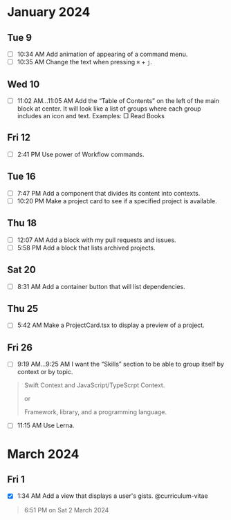 # January 2024

## Tue 9
- [ ] 10:34 AM Add animation of appearing of a command menu.
- [ ] 10:35 AM Change the text when pressing `⌘` + `j`.

## Wed 10
- [ ] 11:02 AM...11:05 AM Add the “Table of Contents” on the left of the main block at center. It will look like a list of groups where each group includes an icon and text. Examples: □ Read Books

## Fri 12
- [ ] 2:41 PM Use power of Workflow commands.

## Tue 16
- [ ]  7:47 PM Add a component that divides its content into contexts.
- [ ] 10:20 PM Make a project card to see if a specified project is available.

## Thu 18
- [ ] 12:07 AM Add a block with my pull requests and issues.
- [ ]  5:58 PM Add a block that lists archived projects.

## Sat 20
- [ ] 8:31 AM Add a container button that will list dependencies.

## Thu 25
- [ ] 5:42 AM Make a ProjectCard.tsx to display a preview of a project.

## Fri 26
- [ ] 9:19 AM...9:25 AM I want the “Skills” section to be able to group itself by context or by topic.
> Swift Context and JavaScript/TypeScrpt Context.
>
> or
>
> Framework, library, and a programming language.

- [ ] 11:15 AM Use Lerna.

# March 2024
## Fri 1
- [x] 1:34 AM Add a view that displays a user's gists. @curriculum-vitae
> 6:51 PM on Sat 2 March 2024
